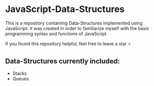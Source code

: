 # JavaScript-Data-Structures
This is a repository containing Data-Structures implemented using JavaScript. It was created in order to familiarize myself with the basic programming syntax and functions of JavaScript.

If you found this repository helpful, feel free to leave a star ⭐

## Data-Structures currently included:
- Stacks
- Queues

